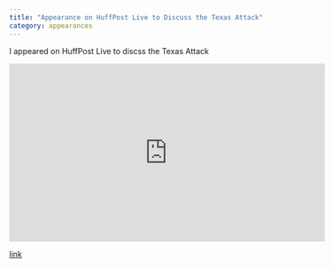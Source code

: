 ```yaml
---
title: "Appearance on HuffPost Live to Discuss the Texas Attack"
category: appearances
---
```

I appeared on HuffPost Live to discss the Texas Attack

<iframe src="http://embed.live.huffingtonpost.com/HPLEmbedPlayer/?segmentId=5542a43c02a760faa500096d&autoPlay=false" width="570" height="321" frameBorder="0" scrollable="no"></iframe>


[link](http://live.huffingtonpost.com/r/segment/garland-texas-shooting-anti-islam-art-exhibit-/5542a43c02a760faa500096d)
